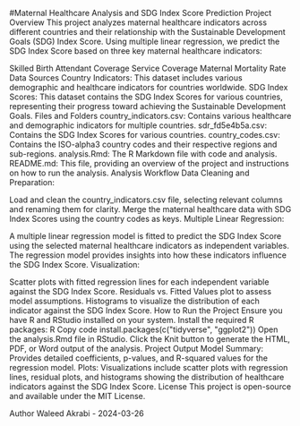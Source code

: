 #Maternal Healthcare Analysis and SDG Index Score Prediction
Project Overview
This project analyzes maternal healthcare indicators across different countries and their relationship with the Sustainable Development Goals (SDG) Index Score. Using multiple linear regression, we predict the SDG Index Score based on three key maternal healthcare indicators:

Skilled Birth Attendant Coverage
Service Coverage
Maternal Mortality Rate
Data Sources
Country Indicators: This dataset includes various demographic and healthcare indicators for countries worldwide.
SDG Index Scores: This dataset contains the SDG Index Scores for various countries, representing their progress toward achieving the Sustainable Development Goals.
Files and Folders
country_indicators.csv: Contains various healthcare and demographic indicators for multiple countries.
sdr_fd5e4b5a.csv: Contains the SDG Index Scores for various countries.
country_codes.csv: Contains the ISO-alpha3 country codes and their respective regions and sub-regions.
analysis.Rmd: The R Markdown file with code and analysis.
README.md: This file, providing an overview of the project and instructions on how to run the analysis.
Analysis Workflow
Data Cleaning and Preparation:

Load and clean the country_indicators.csv file, selecting relevant columns and renaming them for clarity.
Merge the maternal healthcare data with SDG Index Scores using the country codes as keys.
Multiple Linear Regression:

A multiple linear regression model is fitted to predict the SDG Index Score using the selected maternal healthcare indicators as independent variables.
The regression model provides insights into how these indicators influence the SDG Index Score.
Visualization:

Scatter plots with fitted regression lines for each independent variable against the SDG Index Score.
Residuals vs. Fitted Values plot to assess model assumptions.
Histograms to visualize the distribution of each indicator against the SDG Index Score.
How to Run the Project
Ensure you have R and RStudio installed on your system.
Install the required R packages:
R
Copy code
install.packages(c("tidyverse", "ggplot2"))
Open the analysis.Rmd file in RStudio.
Click the Knit button to generate the HTML, PDF, or Word output of the analysis.
Project Output
Model Summary: Provides detailed coefficients, p-values, and R-squared values for the regression model.
Plots: Visualizations include scatter plots with regression lines, residual plots, and histograms showing the distribution of healthcare indicators against the SDG Index Score.
License
This project is open-source and available under the MIT License.

Author
Waleed Akrabi - 2024-03-26
